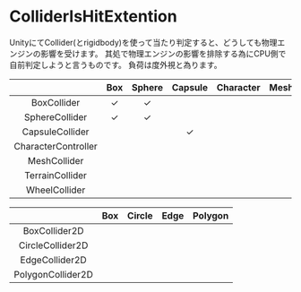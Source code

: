 ColliderIsHitExtention
======================

UnityにてCollider(とrigidbody)を使って当たり判定すると、どうしても物理エンジンの影響を受けます。
其処で物理エンジンの影響を排除する為にCPU側で自前判定しようと言うものです。
負荷は度外視と為ります。

|                   |Box|Sphere|Capsule|Character|Mesh|Terrain|Wheel|
|:-----------------:|:-:|:----:|:-----:|:-------:|:--:|:-----:|:---:|
|BoxCollider        |✓ |✓    |       |         |    |       |     |
|SphereCollider     |✓ |✓    |       |         |    |       |     |
|CapsuleCollider    |   |      |✓     |         |    |       |     |
|CharacterController|   |      |       |         |    |       |     |
|MeshCollider       |   |      |       |         |    |       |     |
|TerrainCollider    |   |      |       |         |    |       |     |
|WheelCollider      |   |      |       |         |    |       |     |

|                 |Box|Circle|Edge|Polygon|
|:---------------:|:-:|:----:|:--:|:-----:|
|BoxCollider2D    |   |      |    |       |
|CircleCollider2D |   |      |    |       |
|EdgeCollider2D   |   |      |    |       |
|PolygonCollider2D|   |      |    |       |
